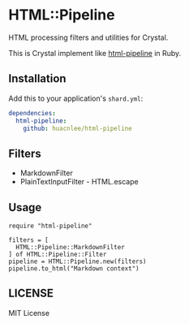 HTML::Pipeline
==============

HTML processing filters and utilities for Crystal.

This is Crystal implement like [html-pipeline](https://github.com/jch/html-pipeline) in Ruby.

## Installation

Add this to your application's `shard.yml`:

```yaml
dependencies:
  html-pipeline:
    github: huacnlee/html-pipeline
```

## Filters

- MarkdownFilter
- PlainTextInputFilter - HTML.escape

## Usage

```crystal
require "html-pipeline"

filters = [
  HTML::Pipeline::MarkdownFilter
] of HTML::Pipeline::Filter
pipeline = HTML::Pipeline.new(filters)
pipeline.to_html("Markdown context")
```

## LICENSE

MIT License
